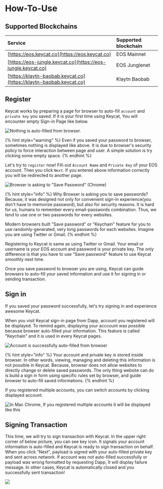 # How-To-Use

## Supported Blockchains

| Service | Supported blockchain |
| :--- | :--- |
| [https://eos.keycat.co](https://eos.keycat.co) | EOS Mainnet |
| [https://eos-jungle.keycat.co](https://eos-jungle.keycat.co) | EOS Junglenet |
| [https://klaytn-baobab.keycat.co](https://klaytn-baobab.keycat.co) | Klaytn Baobab |

## Register

Keycat works by preparing a page for browser to auto-fill `account` and `private key` you saved. If it is your first time using Keycat, You will encounter empty Sign-in Page like below.

![Nothing is auto-filled from browser.](../.gitbook/assets/image%20%281%29.png)

{% hint style="warning" %}
Even if you saved your password to browser, sometimes nothing is displayed like above. It is due to browser's security policy to force interaction between page and user. A simple solution is try clicking some empty space.
{% endhint %}

Let's try to `register` now! Fill-out `Account Name` and `Private Key` of your EOS account. Then you click `Next`. If you entered above information correctly you will be redirected to another page.

![Browser is asking to &quot;Save Password&quot; \(Chrome\)](../.gitbook/assets/image.png)

{% hint style="info" %}
Why Browser is asking you to save passwords? Because, it was designed not only for convenient sign-in experience\(you don't have to memorize password\), but also for security reasons. It is hard for us, humans to remember every email-passwords combination. Thus, we tend to use one or two passwords for every websites.

Modern browsers built "Save password" or "Keychain" feature for you to use randomly-generated, very long passwords for each websites. Imagine you are using Twitter or Gmail. 
{% endhint %}

Registering to Keycat is same as using Twitter or Gmail. Your email or username is your EOS account and password is your private key. The only difference is that you have to use "Save password" feature to use Keycat smoothly next time.

Once you save password to browser you are using, Keycat can guide browsers to auto-fill your saved information and use it for signing in or sending transaction.

## Sign in

If you saved your password successfully, let's try signing in and experience awesome Keycat.

When you visit Keycat sign-in page from Dapp, account you registered will be displayed. To remind again, displaying your acccount was possible because browser auto-filled your information. This feature is called "Keychain" and it is used in every Keycat pages.

![Account is successfully auto-filled from browser](../.gitbook/assets/image%20%282%29.png)

{% hint style="info" %}
Your account and private key is stored inside browser. In other words, viewing, managing and deleting this information is not possible in Keycat. Because, browser does not allow websites to directly change or delete saved passwords. The only thing website can do is build a sign in form using specific rules set by browser, and guide browser to auto-fill saved informations.
{% endhint %}

If you registered multiple accounts, you can switch accounts by clicking displayed account.

![In Mac Chrome, If you registered multiple accounts it will be displayed like this](../.gitbook/assets/2019-06-09-7.40.37%20%281%29.png)

## Signing Transaction

This time, we will try to sign transaction with Keycat. In the upper right corner of below picture, you can see key icon. It signals your account information is auto-filled and Keycat is ready to sign transaction on behalf. When you click "Next", payload is signed with your auto-filled private key and sent across network. If account was not auto-filled successfully or payload was wrong formatted by requesting Dapp, It will display failure message. In other cases, Keycat is automatically closed and you successfully sent transaction!

![](../.gitbook/assets/2019-06-09-8.17.04.png)

